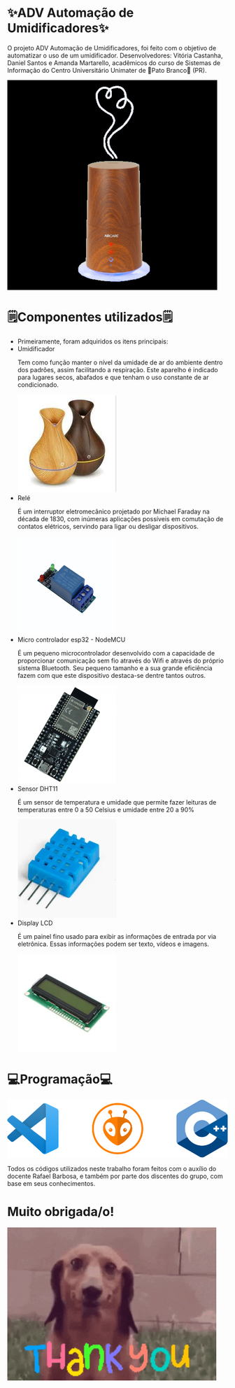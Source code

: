 

<h1>✨ADV Automação de Umidificadores✨</h1>
<p>O projeto ADV Automação de Umidificadores, foi feito com o objetivo de automatizar o uso de um umidificador. Desenvolvedores: Vitória Castanha, Daniel Santos e Amanda Martarello, acadêmicos do curso de Sistemas de Informação do Centro Universitário Unimater de 🦆Pato Branco🦆 (PR). </p>
<img src="./img/umidificador-gif.gif" alt="gif de um umidificador"> 

<h1>🗒Componentes utilizados🗒</h1>
<ul>
<li>Primeiramente, foram adquiridos os itens principais:</li>
<li>Umidificador</li>
<p>Tem como função manter o nível da umidade de ar do ambiente dentro dos padrões, assim facilitando a respiração. Este aparelho é indicado para lugares secos, abafados e que tenham o uso constante de ar condicionado.</p>
<img src="./img/umidificador.png" alt="Umidificador">
<li>Relé</li>
<p>É um interruptor eletromecânico projetado por Michael Faraday na década de 1830, com inúmeras aplicações possíveis em comutação de contatos elétricos, servindo para ligar ou desligar dispositivos.</p>
<img src="./img/rele.png" alt="Relé">
<li>Micro controlador esp32 - NodeMCU</li>
<p>É um pequeno microcontrolador desenvolvido com a capacidade de proporcionar comunicação sem fio através do Wifi e através do próprio sistema Bluetooth. Seu pequeno tamanho e a sua grande eficiência fazem com que este dispositivo destaca-se dentre tantos outros.</p>
<img src="./img/nodemcu.png" alt="esp32">
<li>Sensor DHT11</li>
<p>É um sensor de temperatura e umidade que permite fazer leituras de temperaturas entre 0 a 50 Celsius e umidade entre 20 a 90%</p>
<img src="./img/sensordht11.png" alt="Sensor Dht11">
<li>Display LCD</li>
<p>É um painel fino usado para exibir as informações de entrada por via eletrônica. Essas informações podem ser texto, vídeos e imagens.</p>
<img src="./img/displaylcd.png" alt="display lcd">
</ul>

<h1>💻Programação💻</h1>
<img src="./img/programacao.png" alt="">
<p>Todos os códigos utilizados neste trabalho foram feitos com o auxílio do docente Rafael Barbosa, e também por parte dos discentes do grupo, com base em seus conhecimentos.</p>

<h1>Muito obrigada/o!</h1>
<img src="./img/dog.gif" alt="">
